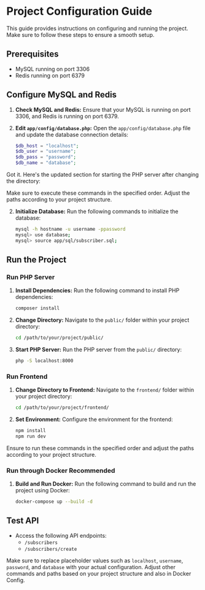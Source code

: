 # Project Configuration Guide

This guide provides instructions on configuring and running the project. Make sure to follow these steps to ensure a smooth setup.

## Prerequisites

- MySQL running on port 3306
- Redis running on port 6379

## Configure MySQL and Redis

1. **Check MySQL and Redis:**
   Ensure that your MySQL is running on port 3306, and Redis is running on port 6379.

2. **Edit `app/config/database.php`:**
   Open the `app/config/database.php` file and update the database connection details:
   ```php
   $db_host = "localhost";
   $db_user = "username";
   $db_pass = "password";
   $db_name = "database";
   ```

Got it. Here's the updated section for starting the PHP server after changing the directory:


Make sure to execute these commands in the specified order. Adjust the paths according to your project structure.

2. **Initialize Database:**
   Run the following commands to initialize the database:
   ```bash
   mysql -h hostname -u username -ppassword
   mysql> use database;
   mysql> source app/sql/subscriber.sql;
   ```

## Run the Project

### Run PHP Server

1. **Install Dependencies:**
   Run the following command to install PHP dependencies:
   ```bash
   composer install
   ```


2. **Change Directory:**
   Navigate to the `public/` folder within your project directory:
   ```bash
   cd /path/to/your/project/public/
   ```

3. **Start PHP Server:**
   Run the PHP server from the `public/` directory:
   ```bash
   php -S localhost:8000
   ```

### Run Frontend

1. **Change Directory to Frontend:**
   Navigate to the `frontend/` folder within your project directory:
   ```bash
   cd /path/to/your/project/frontend/
   ```

2. **Set Environment:**
   Configure the environment for the frontend:
   ```bash
   npm install
   npm run dev
   ```

Ensure to run these commands in the specified order and adjust the paths according to your project structure.

### Run through Docker Recommended

1. **Build and Run Docker:**
   Run the following command to build and run the project using Docker:
   ```bash
   docker-compose up --build -d
   ```

## Test API

- Access the following API endpoints:
  - `/subscribers`
  - `/subscribers/create`

Make sure to replace placeholder values such as `localhost`, `username`, `password`, and `database` with your actual configuration. Adjust other commands and paths based on your project structure and also in Docker Config.
